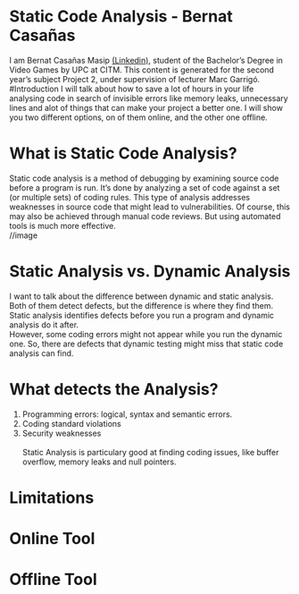 # Static Code Analysis - Bernat Casañas
I am Bernat Casañas Masip [(Linkedin)](https://www.linkedin.com/in/bernat-casa%C3%B1as-masip-a91537160/), student of the Bachelor’s Degree in Video Games by UPC at CITM. This content is generated for the second year’s subject Project 2, under supervision of lecturer Marc Garrigó. <br>
#Introduction
I will talk about how to save a lot of hours in your life analysing code in search of invisible errors like memory leaks, unnecessary lines and alot of things that can make your project a better one. I will show you two different options, on of them online, and the other one offline.
# What is Static Code Analysis?
Static code analysis is a method of debugging by examining source code before a program is run. It’s done by analyzing a set of code against a set (or multiple sets) of coding rules. This type of analysis addresses weaknesses in source code that might lead to vulnerabilities. Of course, this may also be achieved through manual code reviews. But using automated tools is much more effective. <br>
//image
# Static Analysis vs. Dynamic Analysis
I want to talk about the difference between dynamic and static analysis. Both of them detect defects, but the difference is where they find them. Static analysis identifies defects before you run a program and dynamic analysis do it after. <br>
However, some coding errors might not appear while you run the dynamic one. So, there are defects that dynamic testing might miss that static code analysis can find.
# What detects the Analysis?
1. Programming errors: logical, syntax and semantic errors.
2. Coding standard violations
3. Security weaknesses <br> <br>
Static Analysis is particulary good at finding coding issues, like buffer overflow, memory leaks and null pointers.
# Limitations
# Online Tool
# Offline Tool
